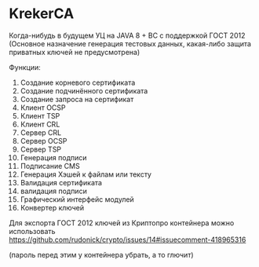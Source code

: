 # KrekerCA
Когда-нибудь в будущем УЦ на JAVA 8 + BC с поддержкой ГОСТ 2012
(Основное назначение генерация тестовых данных, какая-либо защита приватных ключей не предусмотрена)

Функции:

1. Создание корневого сертификата
2. Создание подчинённого сертификата
3. Создание запроса на сертификат
4. Клиент OCSP
5. Клиент TSP
4. Клиент CRL
5. Сервер CRL
6. Сервер OCSP
7. Сервер TSP
8. Генерация подписи
9. Подписание CMS
10. Генерация Хэшей к файлам или тексту
11. Валидация сертификата
12. валидация подписи
13. Графический интерфейс модулей
14. Конвертер ключей



Для экспорта ГОСТ 2012 ключей из Криптопро контейнера можно использовать 
https://github.com/rudonick/crypto/issues/14#issuecomment-418965316 

(пароль перед этим у контейнера убрать, а то глючит)
